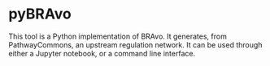 # pyBRAvo 
This tool is a Python implementation of BRAvo. It generates, from PathwayCommons, an upstream regulation network. 
It can be used through either a Jupyter notebook, or a command line interface. 